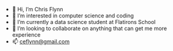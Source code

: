 - 👋 Hi, I’m Chris Flynn
- 👀 I’m interested in computer science and coding
- 🌱 I’m currently a data science student at Flatirons School
- 💞️ I’m looking to collaborate on anything that can get me more experience
- 📫 ceflynn@gmail.com

<!---
ceflynn/ceflynn is a ✨ special ✨ repository because its `README.md` (this file) appears on your GitHub profile.
You can click the Preview link to take a look at your changes.
--->
